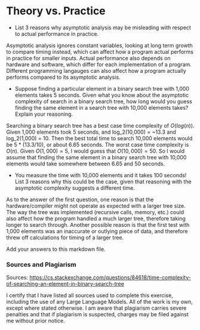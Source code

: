 # Theory vs. Practice

- List 3 reasons why asymptotic analysis may be misleading with respect to
  actual performance in practice.

Asymptotic analysis ignores constant variables, looking at long term growth to compare 
timing instead, which can affect how a program actual performs in practice for smaller 
inputs. Actual performance also depends on hardware and software, which differ for each 
implementation of a program. Different programming langauges can also affect how a program
actually performs compared to its asymptotic analysis. 

- Suppose finding a particular element in a binary search tree with 1,000
  elements takes 5 seconds. Given what you know about the asymptotic complexity
  of search in a binary search tree, how long would you guess finding the same
  element in a search tree with 10,000 elements takes? Explain your reasoning.

Searching a binary search tree has a best case time complexity of $O(log(n))$. Given 1,000 elements took 5 seconds, 
and log_2(10,000) = ~13.3 and log_2(1,000) = 10. Then the best total time to search 10,000 elements would be 5 * (13.3/10), 
or about 6.65 seconds. The worst case time complexity is $O(n)$. Given $O(1,000) = 5$, I would guess that $O(10,000) = 50$.
So I would assume that finding the same element in a binary search tree with 10,000 elements would take somewhere between 6.65
and 50 seconds. 

- You measure the time with 10,000 elements and it takes 100 seconds! List 3
  reasons why this could be the case, given that reasoning with the asymptotic
  complexity suggests a different time.

As to the answer of the first question, one reason is that the hardware/compiler might not operate as expected with a larger
tree size. The way the tree was implemented (recursive calls, memory, etc.) could also affect how the program handled a much 
larger tree, therefore taking longer to search through. Another possible reason is that the first test with 1,000 elements
was an inaccurate or outlying piece of data, and therefore threw off calculations for timing of a larger tree. 

Add your answers to this markdown file.

### Sources and Plagiarism 
Sources: https://cs.stackexchange.com/questions/84618/time-complexity-of-searching-an-element-in-binary-search-tree

I certify that I have listed all sources used to complete this exercise, including the use of any Large Language Models. All of the work is my own, except where stated otherwise. I am aware that plagiarism carries severe penalties and that if plagiarism is suspected, charges may be filed against me without prior notice.

